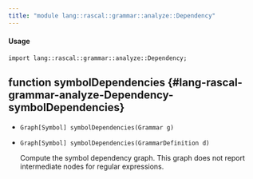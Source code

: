 ```yaml
---
title: "module lang::rascal::grammar::analyze::Dependency"
---
```


#### Usage

`import lang::rascal::grammar::analyze::Dependency;`


## function symbolDependencies {#lang-rascal-grammar-analyze-Dependency-symbolDependencies}

* ``Graph[Symbol] symbolDependencies(Grammar g)``
* ``Graph[Symbol] symbolDependencies(GrammarDefinition d)``


  Compute the symbol dependency graph. This graph does not report intermediate nodes
  for regular expressions.

